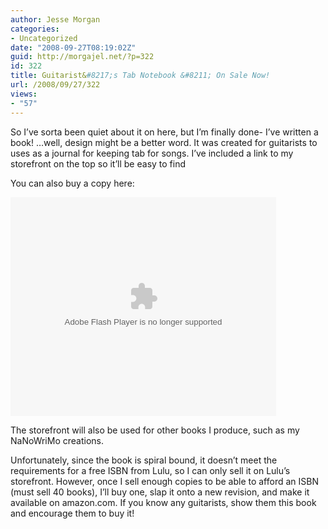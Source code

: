 ```yaml
---
author: Jesse Morgan
categories:
- Uncategorized
date: "2008-09-27T08:19:02Z"
guid: http://morgajel.net/?p=322
id: 322
title: Guitarist&#8217;s Tab Notebook &#8211; On Sale Now!
url: /2008/09/27/322
views:
- "57"
---
```


So I’ve sorta been quiet about it on here, but I’m finally done- I’ve written a book! …well, design might be a better word. It was created for guitarists to uses as a journal for keeping tab for songs. I’ve included a link to my storefront on the top so it’ll be easy to find

You can also buy a copy here:

<object height="350" width="425"><param name="src" value="http://www.lulu.com/author/widgets/msf/ministorefront.swf?theme=6&showThumbnail=true&showDescription=true&showTitle=true&widgetName=Jesse+Morgan%27s+Storefront&luluID=1671467&lang=en_US&version=20080916013118"></param><param name="wmode" value="transparent"></param><embed height="350" src="http://www.lulu.com/author/widgets/msf/ministorefront.swf?theme=6&showThumbnail=true&showDescription=true&showTitle=true&widgetName=Jesse+Morgan%27s+Storefront&luluID=1671467&lang=en_US&version=20080916013118" type="application/x-shockwave-flash" width="425" wmode="transparent"></embed></object>

The storefront will also be used for other books I produce, such as my NaNoWriMo creations.

Unfortunately, since the book is spiral bound, it doesn’t meet the requirements for a free ISBN from Lulu, so I can only sell it on Lulu’s storefront. However, once I sell enough copies to be able to afford an ISBN (must sell 40 books), I’ll buy one, slap it onto a new revision, and make it available on amazon.com. If you know any guitarists, show them this book and encourage them to buy it!